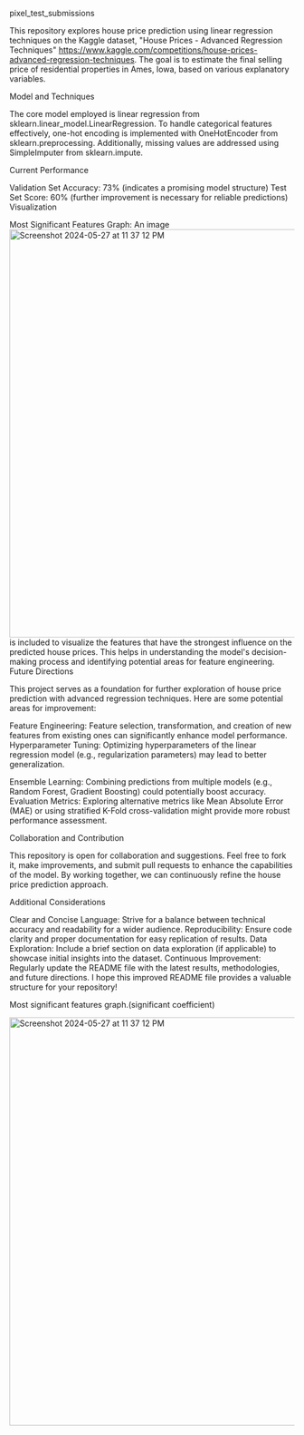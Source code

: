 pixel_test_submissions

This repository explores house price prediction using linear regression techniques on the Kaggle dataset, "House Prices - Advanced Regression Techniques" https://www.kaggle.com/competitions/house-prices-advanced-regression-techniques. The goal is to estimate the final selling price of residential properties in Ames, Iowa, based on various explanatory variables.

Model and Techniques

The core model employed is linear regression from sklearn.linear_model.LinearRegression. To handle categorical features effectively, one-hot encoding is implemented with OneHotEncoder from sklearn.preprocessing. Additionally, missing values are addressed using SimpleImputer from sklearn.impute.

Current Performance

Validation Set Accuracy: 73% (indicates a promising model structure)
Test Set Score: 60% (further improvement is necessary for reliable predictions)
Visualization

Most Significant Features Graph: An image <img width="720" alt="Screenshot 2024-05-27 at 11 37 12 PM" src="https://github.com/smvicky/pixel_test_submissions/assets/17351769/cf5621cd-e997-422e-97b2-5b9fe937b61d"> is included to visualize the features that have the strongest influence on the predicted house prices. This helps in understanding the model's decision-making process and identifying potential areas for feature engineering.
Future Directions

This project serves as a foundation for further exploration of house price prediction with advanced regression techniques. Here are some potential areas for improvement:

Feature Engineering: Feature selection, transformation, and creation of new features from existing ones can significantly enhance model performance.
Hyperparameter Tuning: Optimizing hyperparameters of the linear regression model (e.g., regularization parameters) may lead to better generalization.

Ensemble Learning: Combining predictions from multiple models (e.g., Random Forest, Gradient Boosting) could potentially boost accuracy.
Evaluation Metrics: Exploring alternative metrics like Mean Absolute Error (MAE) or using stratified K-Fold cross-validation might provide more robust performance assessment.

Collaboration and Contribution

This repository is open for collaboration and suggestions. Feel free to fork it, make improvements, and submit pull requests to enhance the capabilities of the model. By working together, we can continuously refine the house price prediction approach.

Additional Considerations

Clear and Concise Language: Strive for a balance between technical accuracy and readability for a wider audience.
Reproducibility: Ensure code clarity and proper documentation for easy replication of results.
Data Exploration: Include a brief section on data exploration (if applicable) to showcase initial insights into the dataset.
Continuous Improvement: Regularly update the README file with the latest results, methodologies, and future directions.
I hope this improved README file provides a valuable structure for your repository!



Most significant features graph.(significant coefficient) 

<img width="720" alt="Screenshot 2024-05-27 at 11 37 12 PM" src="https://github.com/smvicky/pixel_test_submissions/assets/17351769/cf5621cd-e997-422e-97b2-5b9fe937b61d">

